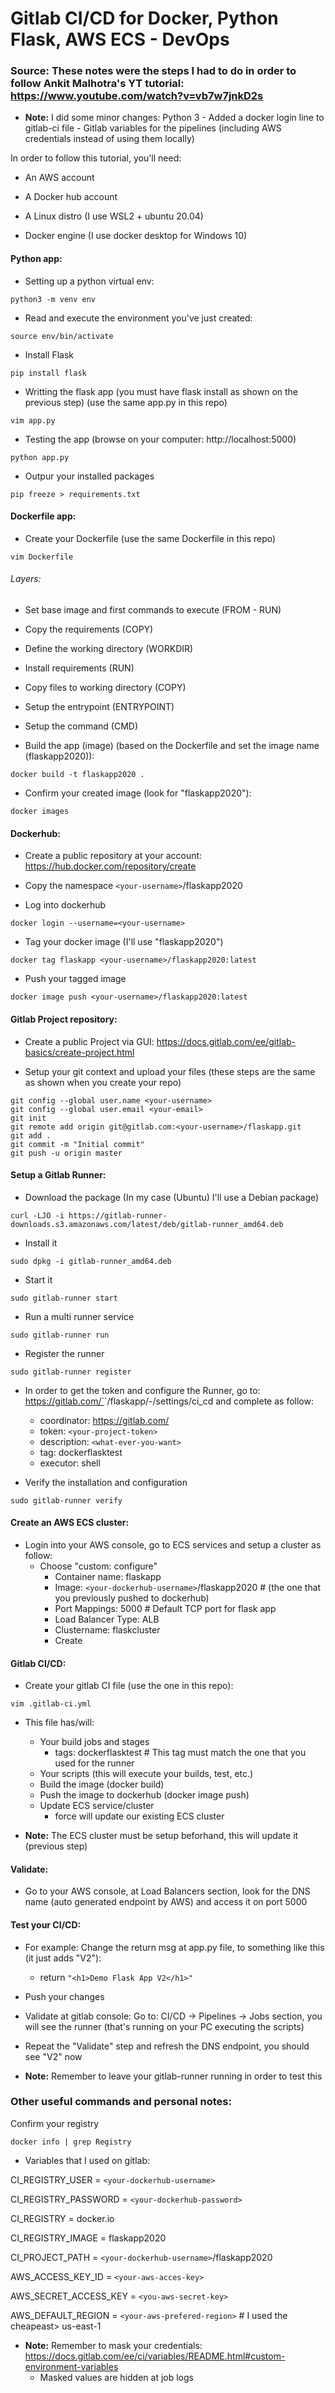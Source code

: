 # Gitlab CI/CD for Docker, Python Flask, AWS ECS - DevOps
### Source: These notes were the steps I had to do in order to follow Ankit Malhotra's YT tutorial: https://www.youtube.com/watch?v=vb7w7jnkD2s

- **Note:** I did some minor changes: Python 3 - Added a docker login line to gitlab-ci file - Gitlab variables for the pipelines (including AWS credentials instead of using them locally)
 
In order to follow this tutorial, you'll need:

- An AWS account

- A Docker hub account

- A Linux distro (I use WSL2 + ubuntu 20.04)

- Docker engine (I use docker desktop for Windows 10)

#### Python app:

- Setting up a python virtual env:
```
python3 -m venv env
```

- Read and execute the environment you've just created:
```
source env/bin/activate
```

- Install Flask
```
pip install flask
```

- Writting the flask app (you must have flask install as shown on the previous step) (use the same app.py in this repo)
```
vim app.py 
```

- Testing the app (browse on your computer: http://localhost:5000)
```
python app.py
```

- Outpur your installed packages
```
pip freeze > requirements.txt 
```

#### Dockerfile app:

- Create your Dockerfile (use the same Dockerfile in this repo)
```
vim Dockerfile
```
###### Layers:
- Set base image and first commands to execute (FROM - RUN)

- Copy the requirements (COPY)

- Define the working directory (WORKDIR)

- Install requirements (RUN)

- Copy files to working directory (COPY)

- Setup the entrypoint (ENTRYPOINT)

- Setup the command (CMD)

- Build the app (image) (based on the Dockerfile and set the image name (flaskapp2020)):
```
docker build -t flaskapp2020 .
```

- Confirm your created image (look for "flaskapp2020"):
```
docker images
```

#### Dockerhub:

- Create a public repository at your account: https://hub.docker.com/repository/create

- Copy the namespace `<your-username>`/flaskapp2020

- Log into dockerhub
```
docker login --username=<your-username>
```

- Tag your docker image (I'll use "flaskapp2020")
```
docker tag flaskapp <your-username>/flaskapp2020:latest
```

- Push your tagged image
```
docker image push <your-username>/flaskapp2020:latest 
```

#### Gitlab Project repository:
- Create a public Project via GUI: https://docs.gitlab.com/ee/gitlab-basics/create-project.html

- Setup your git context and upload your files (these steps are the same as shown when you create your repo)
```
git config --global user.name <your-username>
git config --global user.email <your-email>
git init
git remote add origin git@gitlab.com:<your-username>/flaskapp.git
git add .
git commit -m "Initial commit"
git push -u origin master 
```

#### Setup a Gitlab Runner:

- Download the package (In my case (Ubuntu) I'll use a Debian package)
```
curl -LJO -i https://gitlab-runner-downloads.s3.amazonaws.com/latest/deb/gitlab-runner_amd64.deb
```

- Install it
```
sudo dpkg -i gitlab-runner_amd64.deb
```

- Start it
```
sudo gitlab-runner start
```

- Run a multi runner service
```
sudo gitlab-runner run
```

- Register the runner 
```
sudo gitlab-runner register
```

- In order to get the token and configure the Runner, go to: https://gitlab.com/`<youruser>`/flaskapp/-/settings/ci_cd and complete as follow:
    - coordinator: https://gitlab.com/
    - token: `<your-project-token>`
    - description: `<what-ever-you-want>`
    - tag: dockerflasktest
    - executor: shell

- Verify the installation and configuration
```
sudo gitlab-runner verify 
```

#### Create an AWS ECS cluster:

- Login into your AWS console, go to ECS services and setup a cluster as follow: 
    - Choose "custom: configure"
        - Container name: flaskapp
        - Image: `<your-dockerhub-username>`/flaskapp2020 # (the one that you previously pushed to dockerhub)
        - Port Mappings: 5000 # Default TCP port for flask app
        - Load Balancer Type: ALB
        - Clustername: flaskcluster
        - Create

#### Gitlab CI/CD:

- Create your gitlab CI file (use the one in this repo):
```
vim .gitlab-ci.yml
```

- This file has/will: 
    - Your build jobs and stages 
        - tags: dockerflasktest # This tag must match the one that you used for the runner
    - Your scripts (this will execute your builds, test, etc.)
    - Build the image (docker build)
    - Push the image to dockerhub (docker image push)
    - Update ECS service/cluster
        - force will update our existing ECS cluster

- **Note:** The ECS cluster must be setup beforhand, this will update it (previous step)

#### Validate:

- Go to your AWS console, at Load Balancers section, look for the DNS name (auto generated endpoint by AWS) and access it on port 5000

#### Test your CI/CD:

- For example: Change the return msg at app.py file, to something like this (it just adds "V2"):
    - return `"<h1>Demo Flask App V2</h1>"`

- Push your changes

- Validate at gitlab console: Go to: CI/CD -> Pipelines -> Jobs section, you will see the runner (that's running on your PC executing the scripts)

- Repeat the "Validate" step and refresh the DNS endpoint, you should see "V2" now

- **Note:** Remember to leave your gitlab-runner running in order to test this

### Other useful commands and personal notes:

Confirm your registry
```
docker info | grep Registry
```

- Variables that I used on gitlab:

CI_REGISTRY_USER = `<your-dockerhub-username>`

CI_REGISTRY_PASSWORD = `<your-dockerhub-password>`

CI_REGISTRY = docker.io

CI_REGISTRY_IMAGE = flaskapp2020

CI_PROJECT_PATH = `<your-dockerhub-username>`/flaskapp2020

AWS_ACCESS_KEY_ID = `<your-aws-acces-key>`

AWS_SECRET_ACCESS_KEY = `<you-aws-secret-key>`

AWS_DEFAULT_REGION = `<your-aws-prefered-region>` # I used the cheapeast> us-east-1

- **Note:** Remember to mask your credentials: https://docs.gitlab.com/ee/ci/variables/README.html#custom-environment-variables
    - Masked values are hidden at job logs